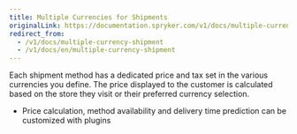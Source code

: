 ```yaml
---
title: Multiple Currencies for Shipments
originalLink: https://documentation.spryker.com/v1/docs/multiple-currency-shipment
redirect_from:
  - /v1/docs/multiple-currency-shipment
  - /v1/docs/en/multiple-currency-shipment
---
```


Each shipment method has a dedicated price and tax set in the various currencies you define. The price displayed to the customer is calculated based on the store they visit or their preferred currency selection.

- Price calculation, method availability and delivery time prediction can be customized with plugins
